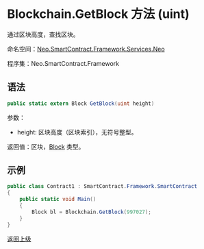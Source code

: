 # Blockchain.GetBlock 方法 (uint)

通过区块高度，查找区块。

命名空间：[Neo.SmartContract.Framework.Services.Neo](../../neo.md)

程序集：Neo.SmartContract.Framework

## 语法

```c#
public static extern Block GetBlock(uint height)
```

参数：
- height: 区块高度（区块索引），无符号整型。

返回值：区块，[Block](../Block.md) 类型。

## 示例

```c#
public class Contract1 : SmartContract.Framework.SmartContract
{
    public static void Main()
    {
        Block bl = Blockchain.GetBlock(997027);
    }
}
```





[返回上级](../Blockchain.md)